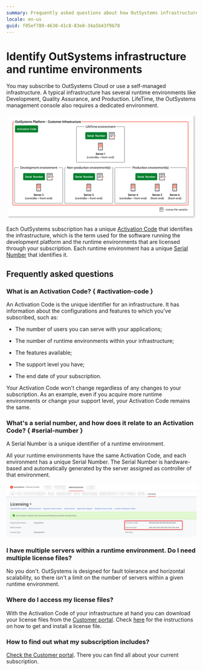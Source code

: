 ```yaml
---
summary: Frequently asked questions about how OutSystems infrastructure and environments are identified. Explanation of concepts such as Activation Code and Serial Number.
locale: en-us
guid: f05ef789-4630-41c8-83e8-34a5b43f9b78
---
```


# Identify OutSystems infrastructure and runtime environments

You may subscribe to OutSystems Cloud or use a self-managed infrastructure. A typical infrastructure has several runtime environments like Development, Quality Assurance, and Production. LifeTime, the OutSystems management console also requires a dedicated environment.

![](images/how-licensing-works_0.png)

Each OutSystems subscription has a unique [Activation Code](#activation-code) that identifies the infrastructure, which is the term used for the software running the development platform and the runtime environments that are licensed through your subscription. Each runtime environment has a unique [Serial Number](#serial-number) that identifies it.

## Frequently asked questions

### What is an Activation Code? { #activation-code }

An Activation Code is the unique identifier for an infrastructure. It has information about the configurations and features to which you've subscribed, such as:

* The number of users you can serve with your applications;

* The number of runtime environments within your infrastructure;

* The features available;

* The support level you have;

* The end date of your subscription.

Your Activation Code won't change regardless of any changes to your subscription. As an example, even if you acquire more runtime environments or change your support level, your Activation Code remains the same.

### What's a serial number, and how does it relate to an Activation Code? { #serial-number }

A Serial Number is a unique identifier of a runtime environment.

All your runtime environments have the same Activation Code, and each environment has a unique Serial Number. The Serial Number is hardware-based and automatically generated by the server assigned as controller of that environment.

![](images/how-licensing-works_1.png)

### I have multiple servers within a runtime environment. Do I need multiple license files?

No you don't. OutSystems is designed for fault tolerance and horizontal scalability, so there isn't a limit on the number of servers within a given runtime environment.

### Where do I access my license files?

With the Activation Code of your infrastructure at hand you can download your license files from the [Customer portal](https://www.outsystems.com/licensing). Check [here](../manage/get-license-for-env.md) for the instructions on how to get and install a license file.

### How to find out what my subscription includes?

[Check the Customer portal](http://www.outsystems.com/licensing). There you can find all about your current subscription.
